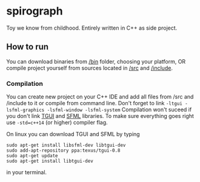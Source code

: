 # spirograph
Toy we know from childhood.
Entirely written in C++ as side project.

## How to run
You can download binaries from [/bin](/bin) folder, choosing your platform, OR compile project yourself from sources located in [/src](/src) and [/include](/include).

### Compilation
You can create new project on your C++ IDE and add all files from /src and /include to it or compile from command line. Don't forget to link ```-ltgui -lsfml-graphics -lsfml-window -lsfml-system```
Compilation won't suceed if you don't link [TGUI](https://tgui.eu/) and [SFML](https://www.sfml-dev.org/) libraries. To make sure everything goes right use ```-std=c++14``` (or higher) compiler flag.

On linux you can download TGUI and SFML by typing
```
sudo apt-get install libsfml-dev libtgui-dev
sudo add-apt-repository ppa:texus/tgui-0.8
sudo apt-get update
sudo apt-get install libtgui-dev
```
in your terminal.
